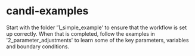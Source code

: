 # candi-examples

Start with the folder '1_simple_example' to ensure that the workflow is set up correctly. When that is completed, follow the examples in '2_parameter_adjustments' to learn some of the key parameters, variables and boundary conditions. 